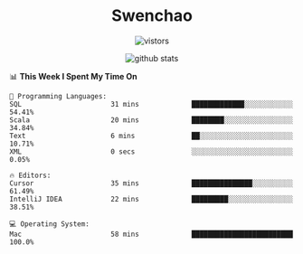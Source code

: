 <h1 align="center">Swenchao</h3>

<p align="center">
  <img src="https://visitor-badge.glitch.me/badge?page_id=Swenchao" alt="vistors" />
</p>

<p align="center">
  <img src="https://github-readme-stats.vercel.app/api?username=Swenchao&count_private=true&show_icons=true&theme=vue-dark&hide_title=true" alt="github stats" />
</p>

<!--START_SECTION:waka-->
📊 **This Week I Spent My Time On** 

```text
💬 Programming Languages: 
SQL                      31 mins             █████████████░░░░░░░░░░░░   54.41% 
Scala                    20 mins             ████████░░░░░░░░░░░░░░░░░   34.84% 
Text                     6 mins              ██░░░░░░░░░░░░░░░░░░░░░░░   10.71% 
XML                      0 secs              ░░░░░░░░░░░░░░░░░░░░░░░░░   0.05%

🔥 Editors: 
Cursor                   35 mins             ███████████████░░░░░░░░░░   61.49% 
IntelliJ IDEA            22 mins             █████████░░░░░░░░░░░░░░░░   38.51%

💻 Operating System: 
Mac                      58 mins             █████████████████████████   100.0%

```


<!--END_SECTION:waka-->
